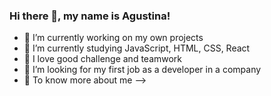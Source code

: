 ### Hi there 👋, my name is Agustina!

- 🔭 I’m currently working on my own projects
- 🌱 I’m currently studying JavaScript, HTML, CSS, React
- 👯 I love good challenge and teamwork
- 🤔 I’m looking for my first job as a developer in a company
- 💬 To know more about me --> 

<!--
**RBlytics/RBlytics** is a ✨ _special_ ✨ repository because its `README.md` (this file) appears on your GitHub profile.

Here are some ideas to get you started:

- 🔭 I’m currently working on my own projects
- 🌱 I’m currently studying JavaScript, HTML, CSS, React
- 👯 I love good challenge and teamwork
- 🤔 I’m looking for my first job as a developer in a company
- 💬 To know more about me --> 
